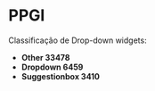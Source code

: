 # PPGI

Classificação de Drop-down widgets:

* **Other            33478**
* **Dropdown          6459**
* **Suggestionbox     3410**
